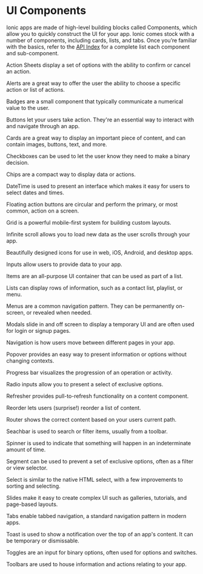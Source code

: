# UI Components

Ionic apps are made of high-level building blocks called Components, which allow you to quickly construct the UI for your app. Ionic comes stock with a number of components, including cards, lists, and tabs. Once you’re familiar with the basics, refer to the [API Index](/docs/api) for a complete list each component and sub-component.

<docs-cards>
  <docs-card header="Action Sheet" href="/docs/api/action-sheet">
    <p>Action Sheets display a set of options with the ability to confirm or cancel an action.</p>
  </docs-card>

  <docs-card header="Alert" href="/docs/api/alert">
    <p>Alerts are a great way to offer the user the ability to choose a specific action or list of actions.</p>
  </docs-card>
  
  <docs-card header="Badge" href="/docs/api/badge">
    <p>Badges are a small component that typically communicate a numerical value to the user.</p>
  </docs-card>

  <docs-card header="Button" href="/docs/api/button">
    <p>Buttons let your users take action. They're an essential way to interact with and navigate through an app.</p>
  </docs-card>

  <docs-card header="Card" href="/docs/api/card">
    <p>Cards are a great way to display an important piece of content, and can contain images, buttons, text, and more.</p>
  </docs-card>

  <docs-card header="Checkbox" href="/docs/api/checkbox">
    <p>Checkboxes can be used to let the user know they need to make a binary decision.</p>
  </docs-card>

  <docs-card header="Chip" href="/docs/api/chip">
    <p>Chips are a compact way to display data or actions.</p>
  </docs-card>

  <docs-card header="DateTime" href="/docs/api/datetime">
    <p>DateTime is used to present an interface which makes it easy for users to select dates and times.</p>
  </docs-card>

  <docs-card header="FAB" href="/docs/api/fab">
    <p>Floating action buttons are circular and perform the primary, or most common, action on a screen.</p>
  </docs-card>

  <docs-card header="Grid" href="/docs/api/grid">
    <p>Grid is a powerful mobile-first system for building custom layouts.</p>
  </docs-card>

  <docs-card header="Infinite Scroll" href="/docs/api/infinite-scroll">
    <p>Infinite scroll allows you to load new data as the user scrolls through your app.</p>
  </docs-card>

  <docs-card header="Icon" href="https://ionicons.com">
    <p>Beautifully designed icons for use in web, iOS, Android, and desktop apps.</p>
  </docs-card>

  <docs-card header="Input" href="/docs/api/input">
    <p>Inputs allow users to provide data to your app.</p>
  </docs-card>

  <docs-card header="Item" href="/docs/api/item">
    <p>Items are an all-purpose UI container that can be used as part of a list.</p>
  </docs-card>

  <docs-card header="List" href="/docs/api/list">
    <p>Lists can display rows of information, such as a contact list, playlist, or menu.</p>
  </docs-card>

  <docs-card header="Menu" href="/docs/api/menu">
    <p>Menus are a common navigation pattern. They can be permanently on-screen, or revealed when needed.</p>
  </docs-card>

  <docs-card header="Modal" href="/docs/api/modal">
    <p>Modals slide in and off screen to display a temporary UI and are often used for login or signup pages.</p>
  </docs-card>

  <docs-card header="Navigation" href="/docs/api/nav">
    <p>Navigation is how users move between different pages in your app.</p>
  </docs-card>

  <docs-card header="Popover" href="/docs/api/popover">
    <p>Popover provides an easy way to present information or options without changing contexts.</p>
  </docs-card>

  <docs-card header="Progress Bar" href="/docs/api/progress-bar">
    <p>Progress bar visualizes the progression of an operation or activity.</p>
  </docs-card>

  <docs-card header="Radio" href="/docs/api/radio">
    <p>Radio inputs allow you to present a select of exclusive options.</p>
  </docs-card>

  <docs-card header="Refresher" href="/docs/api/refresher">
    <p>Refresher provides pull-to-refresh functionality on a content component.</p>
  </docs-card>

  <docs-card header="Reorder" href="/docs/api/reorder">
    <p>Reorder lets users (surprise!) reorder a list of content.</p>
  </docs-card>

  <docs-card header="Router" href="/docs/api/router">
    <p>Router shows the correct content based on your users current path.</p>
  </docs-card>

  <docs-card header="Searchbar" href="/docs/api/searchbar">
    <p>Seachbar is used to search or filter items, usually from a toolbar.</p>
  </docs-card>

  <docs-card header="Spinner" href="/docs/api/spinner">
    <p>Spinner is used to indicate that something will happen in an indeterminate amount of time.</p>
  </docs-card>

  <docs-card header="Segment" href="/docs/api/segment">
    <p>Segment can be used to prevent a set of exclusive options, often as a filter or view selector.</p>
  </docs-card>

  <docs-card header="Select" href="/docs/api/select">
    <p>Select is similar to the native HTML select, with a few improvements to sorting and selecting.</p>
  </docs-card>

  <docs-card header="Slides" href="/docs/api/slides">
    <p>Slides make it easy to create complex UI such as galleries, tutorials, and page-based layouts.</p>
  </docs-card>

  <docs-card header="Tabs" href="/docs/api/tabs">
    <p>Tabs enable tabbed navigation, a standard navigation pattern in modern apps.</p>
  </docs-card>

  <docs-card header="Toast" href="/docs/api/toast">
    <p>Toast is used to show a notification over the top of an app's content. It can be temporary or dismissable.</p>
  </docs-card>

  <docs-card header="Toggle" href="/docs/api/toggle">
    <p>Toggles are an input for binary options, often used for options and switches.</p>
  </docs-card>

  <docs-card header="Toolbar" href="/docs/api/toolbar">
    <p>Toolbars are used to house information and actions relating to your app.</p>
  </docs-card>
</docs-cards>